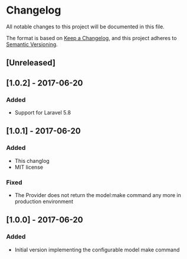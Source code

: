 # Changelog
All notable changes to this project will be documented in this file.

The format is based on [Keep a Changelog](https://keepachangelog.com/en/1.0.0/),
and this project adheres to [Semantic Versioning](https://semver.org/spec/v2.0.0.html).

## [Unreleased]

## [1.0.2] - 2017-06-20
### Added
- Support for Laravel 5.8

## [1.0.1] - 2017-06-20
### Added
- This changlog
- MIT license

### Fixed
- The Provider does not return the model:make command any more in production environment

## [1.0.0] - 2017-06-20
### Added
- Initial version implementing the configurable model make command
